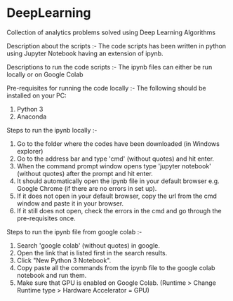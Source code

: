 # DeepLearning
Collection of analytics problems solved using Deep Learning Algorithms

Description about the scripts :-
The code scripts has been written in python using Jupyter Notebook having an extension of ipynb.

Descriptions to run the code scripts :-
The ipynb files can either be run locally or on Google Colab

Pre-requisites for running the code locally :-
The following should be installed on your PC:
1. Python 3
2. Anaconda

Steps to run the ipynb locally :-
1. Go to the folder where the codes have been downloaded (in Windows explorer)
2. Go to the address bar and type 'cmd' (without quotes) and hit enter.
3. When the command prompt window opens type 'jupyter notebook' (without quotes) after the prompt and hit enter.
4. It should automatically open the ipynb file in your default browser e.g. Google Chrome (if there are no errors in set up).
5. If it does not open in your default browser, copy the url from the cmd window and paste it in your browser.
6. If it still does not open, check the errors in the cmd and go through the pre-requisites once.

Steps to run the ipynb file from google colab :-
1. Search 'google colab' (without quotes) in google.
2. Open the link that is listed first in the search results.
3. Click "New Python 3 Notebook".
3. Copy paste all the commands from the ipynb file to the google colab notebook and run them.
4. Make sure that GPU is enabled on Google Colab. (Runtime > Change Runtime type > Hardware Accelerator = GPU)
